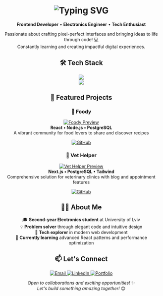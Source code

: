 <h1 align="center">
  <img src="https://readme-typing-svg.herokuapp.com/?font=Righteous&size=35&center=true&vCenter=true&width=500&height=70&duration=4000&lines=Hi+There!+👋;+I'm+Andriy!;" alt="Typing SVG" />
</h1>

<p align="center">
  <strong>Frontend Developer</strong> • <strong>Electronics Engineer</strong> • <strong>Tech Enthusiast</strong>
</p>

<p align="center">
  Passionate about crafting pixel-perfect interfaces and bringing ideas to life through code! 💻<br/>
  Constantly learning and creating impactful digital experiences.
</p>

<h2 align="center">🛠️ Tech Stack</h2>

<div align="center">
  <img src="https://skillicons.dev/icons?i=react,nextjs,typescript,javascript,tailwind,css,html,nodejs,express,jest" />
  <br/>
  <img src="https://skillicons.dev/icons?i=postgres,mysql,prisma,git,github,vscode,figma,docker" />
</div>

<h2 align="center">🌟 Featured Projects</h2>

<div align="center">

### 🍕 Foody
[![Foody Preview](https://img.shields.io/badge/Recipe_Platform-FF6B6B?style=for-the-badge)](https://github.com/Andriy-sh/Foody)  
**React • Node.js • PostgreSQL**  
A vibrant community for food lovers to share and discover recipes  

[![GitHub](https://img.shields.io/badge/-View_on_GitHub-181717?style=for-the-badge&logo=github&logoColor=white)](https://github.com/Andriy-sh/Foody)

### 🐾 Vet Helper 
[![Vet Helper Preview](https://img.shields.io/badge/Clinic_System-4ECDC4?style=for-the-badge)](https://github.com/Andriy-sh/VetHelper)  
**Next.js • PostgreSQL • Tailwind**  
Comprehensive solution for veterinary clinics with blog and appointment features  

[![GitHub](https://img.shields.io/badge/-View_on_GitHub-181717?style=for-the-badge&logo=github&logoColor=white)](https://github.com/Andriy-sh/VetHelper)

</div>

<h2 align="center">👨‍🎓 About Me</h2>

<p align="center">
🎓 <strong>Second-year Electronics student</strong> at University of Lviv<br/>
💡 <strong>Problem solver</strong> through elegant code and intuitive design<br/>
🚀 <strong>Tech explorer</strong> in modern web development<br/>
🌱 <strong>Currently learning</strong> advanced React patterns and performance optimization  
</p>

<h2 align="center">📫 Let's Connect</h2>

<div align="center">
  <a href="mailto:shavaloandriy1@gmail.com">
    <img src="https://img.shields.io/badge/-Email-EA4335?style=for-the-badge&logo=gmail&logoColor=white" alt="Email"/>
  </a>
  <a href="https://www.linkedin.com/in/andriyshavalo/">
    <img src="https://img.shields.io/badge/-LinkedIn-0A66C2?style=for-the-badge&logo=linkedin&logoColor=white" alt="LinkedIn"/>
  </a>
  <a href="https://andriy-shavalo-portfolio.vercel.app/">
    <img src="https://img.shields.io/badge/-Portfolio-FF4088?style=for-the-badge&logo=hugo&logoColor=white" alt="Portfolio"/>
  </a>
</div>

<p align="center">
  <em>Open to collaborations and exciting opportunities!</em> ✨<br/>
  <em>Let's build something amazing together!</em> 😊
</p>
